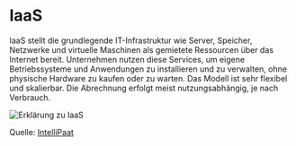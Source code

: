 # IaaS

IaaS stellt die grundlegende IT-Infrastruktur wie Server, Speicher, Netzwerke und virtuelle Maschinen als gemietete Ressourcen über das Internet bereit. Unternehmen nutzen diese Services, um eigene Betriebssysteme und Anwendungen zu installieren und zu verwalten, ohne physische Hardware zu kaufen oder zu warten. Das Modell ist sehr flexibel und skalierbar. Die Abrechnung erfolgt meist nutzungsabhängig, je nach Verbrauch.

![Erklärung zu IaaS](https://github.com/user-attachments/assets/cfe5f8f1-dd12-4e76-923d-23363949d800)

Quelle: [IntelliPaat](https://intellipaat.com/blog/iaas-in-cloud-computing/)
